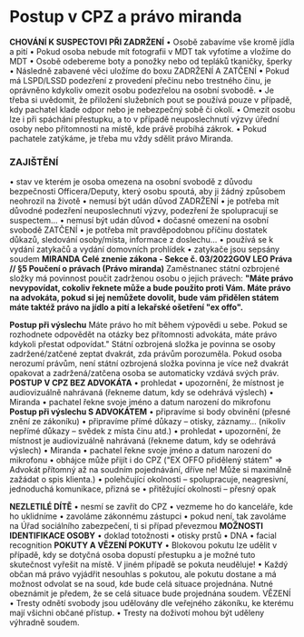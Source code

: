 ﻿

# Postup v CPZ a právo miranda
__CHOVÁNÍ K SUSPECTOVI PŘI ZADRŽENÍ__
  • Osobě zabavíme vše kromě jídla a pití 
  • Pokud osoba nebude mít fotografii v MDT tak vyfotíme a vložíme do MDT 
  • Osobě odebereme boty a ponožky nebo od tepláků tkaničky, šperky 
  • Následně zabavené věci uložíme do boxu ZADRŽENÍ A ZATČENÍ 
  • Pokud má LSPD/LSSD podezření z provedení přečinu nebo trestného činu, je oprávněno kdykoliv omezit osobu podezřelou na osobní svobodě.
   • Je třeba si uvědomit, že přiložení služebních pout se používá pouze v případě, kdy pachatel klade odpor nebo je nebezpečný sobě či okolí.
   • Omezit osobu lze i při spáchání přestupku, a to v případě neuposlechnutí výzvy úřední osoby nebo přítomnosti na místě, kde právě probíhá zákrok. 
  • Pokud pachatele zatýkáme, je třeba mu vždy sdělit právo Miranda.
    
   ### ZAJIŠTĚNÍ 
   • stav ve kterém je osoba omezena na osobní svobodě z důvodu bezpečnosti Officera/Deputy, který osobu spoutá, aby ji žádný způsobem neohrozil na životě
    • nemusí být udán důvod ZADRŽENÍ
     • je potřeba mít důvodné podezření neuposlechnutí výzvy, podezření že spolupracují se suspectem… 
     • nemusí být udán důvod 
     • dočasné omezení na osobní svobodě ZATČENÍ 
     • je potřeba mít pravděpodobnou příčinu dostatek důkazů, sledování osoby/místa, informace z doslechu… 
     • používá se k vydání zatykačů a vydání domovních prohlídek 
     • zatykače jsou sepsány soudem  __MIRANDA Celé znenie zákona - Sekce č. 03/2022GOV LEO Práva // §5 Poučení o právach (Právo miranda)__ Zaměstnanec státní ozbrojené složky má povinnost poučit zadrženou osobu o jejich právech:  __"Máte právo nevypovídat, cokoliv řeknete může a bude použito proti Vám. Máte právo na advokáta, pokud si jej nemůžete dovolit, bude vám přidělen státem máte taktéž právo na jídlo a pití a lekařské ošetření "ex offo".__
    
  __Postup při výslechu__
   Máte právo ho mít během výpovědi u sebe. Pokud se rozhodnete odpovědět na otázky bez přítomnosti advokáta, máte právo kdykoli přestat odpovídat." Státní ozbrojená složka je povinna se osoby zadržené/zatčené zeptat dvakrát, zda právům porozuměla. Pokud osoba nerozumí právům, není státní ozbrojená složka povinna je více než dvakrát opakovat a zadržená/zatčena osoba se automaticky vzdává svých práv.
    __POSTUP V CPZ BEZ ADVOKÁTA__ 
    • prohledat 
    • upozornění, že místnost je audiovizuálně nahrávaná (řekneme datum, kdy se odehrává výslech) 
    • Miranda
     • pachatel řekne svoje jméno a datum narození do mikrofonu 
     __Postup při výslechu S ADVOKÁTEM__
    • připravíme si body obvinění (přesné znění ze zákoníku) 
    • připravíme přímé důkazy – otisky, záznamy… (nikoliv nepřímé důkazy – svědek z místa činu atd.) 
    • prohledat 
    • upozornění, že místnost je audiovizuálně nahrávaná (řekneme datum, kdy se odehrává výslech) 
    • Miranda
     • pachatel řekne svoje jméno a datum narození do mikrofonu 
     • obhájce může přijít i do CPZ ("EX OFFO přidělený státem" => Advokát přítomný až na soudním pojednávání, dříve ne! Může si maximálně zažádat o spis klienta.) 
    • polehčující okolnosti – spolupracuje, neagresivní, jednoduchá komunikace, přizná se 
    • přitěžující okolnosti – přesný opak
    
    
   __NEZLETILÉ DÍTĚ__
    • nesmí se zavřít do CPZ 
    • vezmeme ho do kanceláře, kde ho uklidníme 
    • zavoláme zákonnému zástupci 
    • pokud není, tak zavoláme na Úřad sociálního zabezpečení, ti si případ převezmou 
    __MOŽNOSTI IDENTIFIKACE OSOBY__ 
    • doklad totožnosti 
    • otisky prstů 
    • DNA 
    • facial recognition 
    __POKUTY A VĚZENÍ POKUTY__ 
    • Blokovou pokutu lze udělit v případě, kdy se dotyčná osoba dopustí přestupku a je možné tuto skutečnost vyřešit na místě. V jiném případě se pokuta neuděluje! 
    • Každý občan má právo vyjádřit nesouhlas s pokutou, ale pokutu dostane a má možnost odvolat se na soud, kde bude celá situace projednána. Nutné obeznámit je předem, že se celá situace bude projednána soudem. 
    VĚZENÍ 
    • Tresty odnětí svobody jsou udělovány dle veřejného zákoníku, ke kterému mají všichni občané přístup.
    • Tresty na doživotí mohou být uděleny výhradně soudem.
